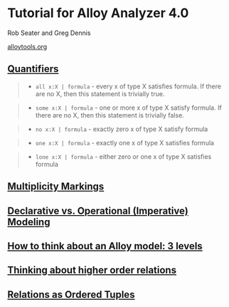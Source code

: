 # Tutorial for Alloy Analyzer 4.0

Rob Seater and Greg Dennis

[alloytools.org](https://alloytools.org/tutorials/online/index.html)

## [Quantifiers](https://alloytools.org/tutorials/online/sidenote-quantifiers.html)  

> * `all x:X | formula` - every x of type X satisfies formula. If there are no X, then this statement is trivially true.

> * `some x:X | formula` - one or more x of type X satisfy formula. If there are no X, then this statement is trivially false.

> * `no x:X | formula` - exactly zero x of type X satisfy formula

> * `one x:X | formula` - exactly one x of type X satisfies formula

> * `lone x:X | formula` - either zero or one x of type X satisfies formula

## [Multiplicity Markings](https://alloytools.org/tutorials/online/sidenote-multiplicity.html)

## [Declarative vs. Operational (Imperative) Modeling](https://alloytools.org/tutorials/online/sidenote-operational-declarative.html)

## [How to think about an Alloy model: 3 levels](https://alloytools.org/tutorials/online/sidenote-levels-of-understanding.html)

## [Thinking about higher order relations](https://alloytools.org/tutorials/online/sidenote-ternary.html)

## [Relations as Ordered Tuples](https://alloytools.org/tutorials/online/sidenote-relations-are-ordered-pairs.html)


